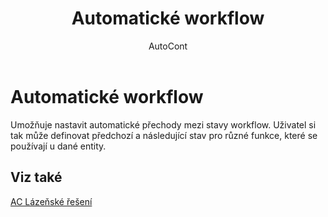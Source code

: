 ﻿---
    title: "Automatické workflow"
    author: AutoCont
    ms.date: 04/30/2018
    ms.topic: article
    ms.prod: dynamics-nav-2017
    ms.contentlocale: cs-cz
    ms.lasthandoff: 04/30/2018
---

# Automatické workflow
Umožňuje nastavit automatické přechody mezi stavy workflow. Uživatel si tak může definovat předchozí a následující stav pro různé funkce, které se používají u dané entity. 

## <a name="see-also"></a>Viz také
[AC Lázeňské řešení](ac-spa-solution.md)